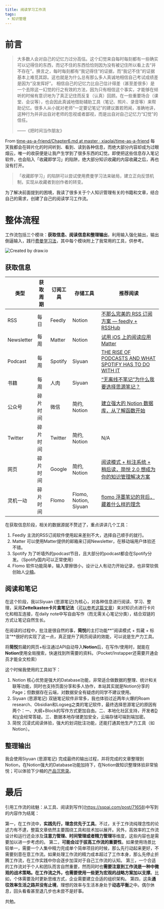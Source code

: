 ```yaml
---
title: 阅读学习工作流
tags:
 - 知识管理
---
```


# 前言
> 大多数人会对自己的记忆力过分高估。这个幻觉来自每时每刻都有一些确实可以记得住的东西，而记不住的东西恰恰则因为没有被记住所以看上去“并不存在”。换言之，每时每刻都有“我记得住”的证据，而“我记不住”的证据基本上难觅其踪。这也就是为什么总有那么多人真诚地相信自己考试成绩差是因为“没发挥好”。
> 相信自己的记忆力比自己估计得差（甚至差很多）是一个去除这一幻觉的行之有效的方法，因为只有相信这个事实，才能够在倾听的时候有意识地为了真正记住而反复（认真）回顾。在一些重要场合（课堂、会议等），也会因此真诚地借助辅助工具（笔记、照片、录音等）来帮助记忆。很多人从小就对老师“一定要记笔记”的建议置若罔闻，准确地讲，这种行为并非出自对老师的忽视或者鄙视，而是出自对自己记忆力“幻觉”的信任。
> 
> ——《把时间当作朋友》

From [time-as-a-friend/Chapter6.md at master · xiaolai/time-as-a-friend](https://github.com/xiaolai/time-as-a-friend/blob/master/Chapter6.md)
每天我都会在碎片化的时间听到、看到、读到各种信息，而绝大部分内容却成为过眼烟云，唯一的收获便是让我产生学到了很多东西的幻觉。即使把这些信息存入笔记软件，也会陷入「收藏即学习」的陷阱，绝大部分知识收藏的内容收藏之后，再也没有打开。

> 「收藏即学习」的陷阱可以尝试使用费曼学习法来破局，建立正向反馈机制，实现从收藏者到创作者的转变。

为了解决前面提到的困境，我读了很多关于个人知识管理有关的书籍和文章，结合自己的需求，创建了自己的阅读学习工作流。

# 整体流程
工作流包括三个模块：**获取信息、阅读信息和整理输出**，利用输入强化输出，输出倒逼输入，践行[费曼学习法](https://www.liaolijun.com/feynman-technique/)，其中每个模块附上了我常用的工具，供参考。

![Created by draw.io](https://cdn.jsdelivr.net/gh/MarsAuthority/sec_pic@master/uPic/2023-02/TBhwNH.jpg)
## 获取信息
| 类型       | 获取周期 | 订阅工具 | 存储工具     | 推荐阅读                |
| ---------- | -------- | -------- | ------------ | -------------------------------------------------------------------------------------------------------------------------------------------------------------------------------------------------------------------------------------------- |
| RSS        | 每日     | Feedly   | Notion       | [不那么完美的 RSS 订阅方案 — feedly + RSSHub](https://sspai.com/post/59501)                                                                                                                                                                  |
| Newsletter | 每周     | Matter   | Notion       | [试用 iOS 上的阅读应用 Matter](https://sspai.com/post/68585)                                                                                                                                                                                 |
| Podcast    | 每周     | Spotify  | Siyuan       | [THE RISE OF PODCASTS AND WHAT SPOTIFY HAS TO DO WITH IT](https://epic-tv.com/events/blog/the-rise-of-podcasts-and-what-spotify-has-to-do-with-it/#:~:text=Spotify%20uses%20podcasting%20to%20help,series%20that%20ran%20throughout%202018.) |
| 书籍       | 每周     | 人肉     | Siyuan       | [“无离线不笔记”为什么我要选择思源笔记？](https://zhuanlan.zhihu.com/p/399935581)                                                                                                                                                             |
| 公众号     | 碎片时间 | 微信     | 简约, Notion | [建立强大的 Notion 数据库，从了解函数开始](/3f1e9e5c14b24df69aa9c3b3334381f1)                                                                                                                                                                |
| Twitter           |     碎片时间     |    Twitter      |     简约, Notion         |                    N/A                                                                                                                                                                                                                          |
|     网页      |     碎片时间     |    Google     |       简约, Notion     |           [阅读模式 + 标注系统 + 稍后读，简悦 2.0 想成为你的知识管理解决方案](https://sspai.com/post/61996)                                                                                                                                                                                                                                   |
|     灵机一动       |    碎片时间      |     Flomo     |      Flomo, Notion, Siyuan        |          [flomo 浮墨笔记的背后，藏着什么样的理念](https://sspai.com/post/64009)                                                                                                                                                                                                                                    |
在获取信息阶段，相关的数据源就不赘述了，重点讲讲几个工具：

1. Feedly
    主流的RSS订阅软件使用起来差别不大，选择自己顺手的就行。
2. Matter
    可以使用Matter提供的邮箱来订阅Newsletter，在移动端用户体验还不错。
3. Spotify
    为了听墙外的podcast节目，且大部分的podcast都会在Spotify分发。（Spotify国内可以正常使用）
4. Flomo
    软件功能简单，输入摩擦很小，设计让人有动力开始记录，也非常钦佩创始人[少楠](https://www.notion.so/Plidezus-ff9bdac2b40e4ad2be23192a8c43f5fd)。

## 阅读和笔记

在这个阶段，我以Siyuan (思源笔记)为核心，对各种信息进行阅读、学习、整理，采用**Zettelkasten卡片盒笔记法**（[可以参考这篇文章](https://sspai.com/post/60802)）来对知识点进行卡片化和相互连接，在daily note中写自由写作（而无需关心笔记分类），结合双链的方式让笔记自然生长。

在阅读的过程中，批注是很自然的事，**简悦**的主打功能**”阅读模式 + 剪藏 + 标注“**很好的实现了这一点，真正提升了网页阅读的效能，可以说是生产力工具。

将**简悦**剪藏的网页+标注通过API自动导入**Notion**后，在写作/使用时，就能在**Notion**使用全局搜索，快速找到所需要的资料。（Pocket/Instapper还需要开通会员才能全文检索）

这个时候我使用的工具如下：

1. Notion
    核心优势是强大的Database功能，非常适合做数据的整理、统计和关联等功能，同时也支持页面分享和多人协作，本站其实就是Notion分享的Page；但数据存在云端，对数据安全有疑虑的同学不建议使用。
2. Siyuan (思源笔记)
    双链笔记软件非常多，我也体验过近两年火爆的Roam research、Obsidian和Logseg之类的笔记软件，最终选择思源笔记的原因有两个：一、大纲+Block的写作方式更加自由。二、本地化社区支持，开发者[D](https://github.com/88250)和[V](https://github.com/Vanessa219)会经常答疑。三、数据本地存储更加安全，云端存储可端到端加密。
3. 简悦
    沉浸式阅读体验，强大的划词批注功能，还能打通其他生产力工具（如Notion）。

## 整理输出

我会使用Siyuan (思源笔记) 完成最终的输出过程，并将完成的文章整理到Notion，在Notion强大的Database功能加持下，在Notion做知识整理体验非常愉悦；可以体验下少楠的[产品沉思录](https://pmthinking.com)。

# 最后

引用工作流的祛魅：从工具、阅读到写作](https://sspai.com/post/71658)中写到的内容作为结尾：

第一，在工作流中，**实践先行，理念优先于工具**。不过，关于工作流纯理念性的论述力有不逮，整篇文章依然主要围绕工具和技术加以展开。另外，高效率的工作流设计和运行还会涉及**注意力管理、时间管理或者精力管理**等维度，这些内容也是需要加以进一步考虑的。
第二，**可能会过于拔高工作流的重要性**。如果使用场景比较单一，需要一个人集中精力完成单个简单项目的时候，那么先行动起来更好，不需要刻意在意工作流。如果处理工作流的精力成本超过了工作本身，那么先停止折腾工作流，在工作实践中你会逐步加深对于自己工作流的认知。
第三，一个合适的工作流对于个人和团队而言自然重要，然而同时也**需要注意到工作流是一种中微观的战术策略。在工作流之外，也需要使用一些更为宏观的战略方案加以支撑**。比如，个体需要及时更新思维方式，企业需要建立合适的组织架构。
第四，这条**通往效率生活之路并没有止境**，理想的效率与生活本身处于**动态平衡**之中。偶尔休息，回头看看甚至退几步也未尝不是好事。

共勉。